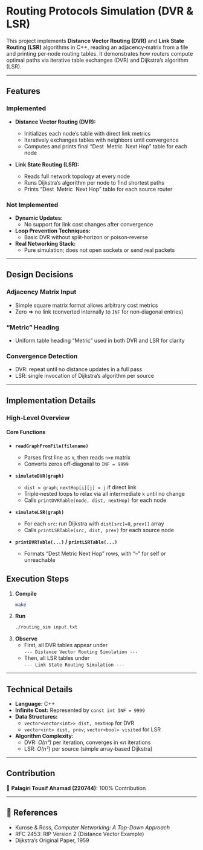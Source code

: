 # Routing Protocols Simulation (DVR & LSR)

This project implements **Distance Vector Routing (DVR)** and **Link State Routing (LSR)** algorithms in C++, reading an adjacency‑matrix from a file and printing per‑node routing tables. It demonstrates how routers compute optimal paths via iterative table exchanges (DVR) and Dijkstra’s algorithm (LSR).

---

## Features

### Implemented

- **Distance Vector Routing (DVR):**
  - Initializes each node’s table with direct link metrics
  - Iteratively exchanges tables with neighbors until convergence
  - Computes and prints final “Dest  Metric  Next Hop” table for each node

- **Link State Routing (LSR):**
  - Reads full network topology at every node
  - Runs Dijkstra’s algorithm per node to find shortest paths
  - Prints “Dest  Metric  Next Hop” table for each source router

### Not Implemented

- **Dynamic Updates:**  
  - No support for link cost changes after convergence
- **Loop Prevention Techniques:**  
  - Basic DVR without split‐horizon or poison‐reverse
- **Real Networking Stack:**  
  - Pure simulation; does not open sockets or send real packets

---

## Design Decisions

### Adjacency Matrix Input

- Simple square matrix format allows arbitrary cost metrics  
- Zero ⇒ no link (converted internally to `INF` for non‑diagonal entries)

### “Metric” Heading

- Uniform table heading “Metric” used in both DVR and LSR for clarity

### Convergence Detection

- DVR: repeat until no distance updates in a full pass  
- LSR: single invocation of Dijkstra’s algorithm per source

---

## Implementation Details

### High‑Level Overview

#### Core Functions

- **`readGraphFromFile(filename)`**  
  - Parses first line as `n`, then reads `n×n` matrix  
  - Converts zeros off‑diagonal to `INF = 9999`

- **`simulateDVR(graph)`**  
  - `dist = graph`; `nextHop[i][j] = j` if direct link  
  - Triple‑nested loops to relax via all intermediate `k` until no change  
  - Calls `printDVRTable(node, dist, nextHop)` for each node

- **`simulateLSR(graph)`**  
  - For each `src`: run Dijkstra with `dist[src]=0`, `prev[]` array  
  - Calls `printLSRTable(src, dist, prev)` for each source node

- **`printDVRTable(...)` / `printLSRTable(...)`**  
  - Formats “Dest   Metric  Next Hop” rows, with “–” for self or unreachable



## Execution Steps

1. **Compile**  
   ```bash
   make
   ```
2. **Run**  
   ```bash
   ./routing_sim input.txt
   ```
3. **Observe**  
   - First, all DVR tables appear under  
     `--- Distance Vector Routing Simulation ---`  
   - Then, all LSR tables under  
     `--- Link State Routing Simulation ---`

---


## Technical Details

- **Language:** C++  
- **Infinite Cost:** Represented by `const int INF = 9999`  
- **Data Structures:**  
  - `vector<vector<int>> dist, nextHop` for DVR  
  - `vector<int> dist, prev`; `vector<bool> visited` for LSR  
- **Algorithm Complexity:**  
  - DVR: *O(n³)* per iteration, converges in ≤*n* iterations  
  - LSR: *O(n²)* per source (simple array‑based Dijkstra)

---

## Contribution

👤 **Palagiri Tousif Ahamad (220744):** 100% Contribution

---

## 🔹 References

- Kurose & Ross, _Computer Networking: A Top-Down Approach_  
- RFC 2453: RIP Version 2 (Distance Vector Example)  
- Dijkstra’s Original Paper, 1959  